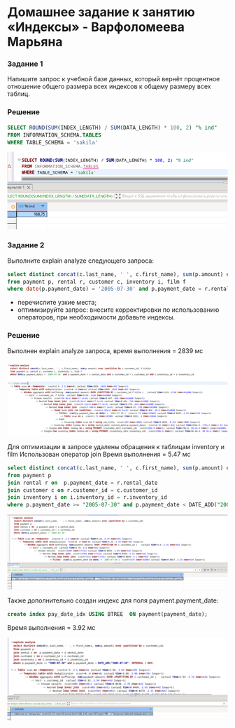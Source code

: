 # Домашнее задание к занятию «Индексы» - Варфоломеева Марьяна


### Задание 1

Напишите запрос к учебной базе данных, который вернёт процентное отношение общего размера всех индексов к общему размеру всех таблиц.

### Решение
```sql
SELECT ROUND(SUM(INDEX_LENGTH) / SUM(DATA_LENGTH) * 100, 2) "% ind"
FROM INFORMATION_SCHEMA.TABLES
WHERE TABLE_SCHEMA = 'sakila'
```
![](./img/1.png)


### Задание 2

Выполните explain analyze следующего запроса:
```sql
select distinct concat(c.last_name, ' ', c.first_name), sum(p.amount) over (partition by c.customer_id, f.title)
from payment p, rental r, customer c, inventory i, film f
where date(p.payment_date) = '2005-07-30' and p.payment_date = r.rental_date and r.customer_id = c.customer_id and i.inventory_id = r.inventory_id
```
- перечислите узкие места;
- оптимизируйте запрос: внесите корректировки по использованию операторов, при необходимости добавьте индексы.

### Решение

Выполнен explain analyze запроса, время выполнения = 2839 мс

![](./img/2.png)

Для оптимизации в запросе удалены обращения к таблицам inventory и film 
Использован оператор join
Время выполнения = 5.47 мс

```sql
select distinct concat(c.last_name, ' ', c.first_name), sum(p.amount) over (partition by c.customer_id)
from payment p 
join rental r on  p.payment_date = r.rental_date
join customer c on r.customer_id = c.customer_id
join inventory i on i.inventory_id = r.inventory_id
where p.payment_date >= "2005-07-30" and p.payment_date < DATE_ADD("2005-07-30", INTERVAL 1 DAY) 
```

![](./img/3.png)

Также дополнительно создан индекс для поля payment.payment_date:
```sql
create index pay_date_idx USING BTREE  ON payment(payment_date);
```
Время выполнения = 3.92 мс

![](./img/4_.png)


